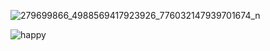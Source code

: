 ![279699866_4988569417923926_776032147939701674_n](https://user-images.githubusercontent.com/112735076/188250268-6babb0f5-8053-4cc8-a6d8-399839680668.jpg)

![happy](https://user-images.githubusercontent.com/112735076/188250304-99152fe1-3fa7-4df2-97ce-64681e72b986.jpg)
